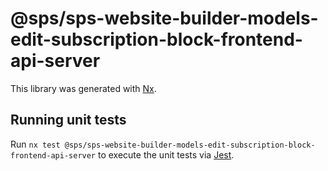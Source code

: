 # @sps/sps-website-builder-models-edit-subscription-block-frontend-api-server

This library was generated with [Nx](https://nx.dev).

## Running unit tests

Run `nx test @sps/sps-website-builder-models-edit-subscription-block-frontend-api-server` to execute the unit tests via [Jest](https://jestjs.io).
